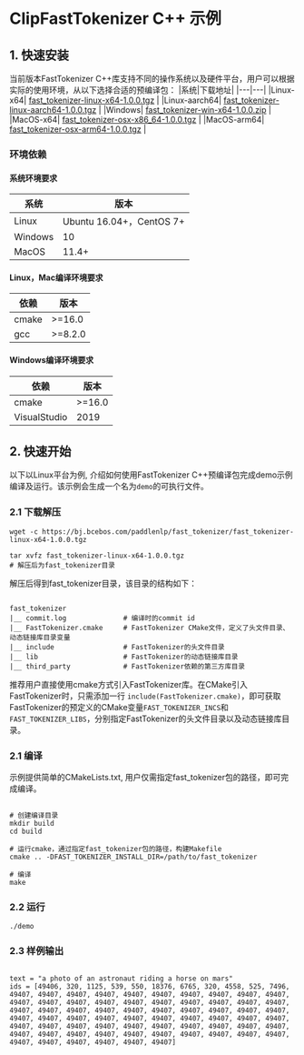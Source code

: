 # ClipFastTokenizer C++ 示例

## 1. 快速安装

当前版本FastTokenizer C++库支持不同的操作系统以及硬件平台，用户可以根据实际的使用环境，从以下选择合适的预编译包：
|系统|下载地址|
|---|---|
|Linux-x64| [fast_tokenizer-linux-x64-1.0.0.tgz](https://bj.bcebos.com/paddlenlp/fast_tokenizer/fast_tokenizer-linux-x64-1.0.0.tgz) |
|Linux-aarch64| [fast_tokenizer-linux-aarch64-1.0.0.tgz](https://bj.bcebos.com/paddlenlp/fast_tokenizer/fast_tokenizer-linux-aarch64-1.0.0.tgz) |
|Windows| [fast_tokenizer-win-x64-1.0.0.zip](https://bj.bcebos.com/paddlenlp/fast_tokenizer/fast_tokenizer-win-x64-1.0.0.zip) |
|MacOS-x64| [fast_tokenizer-osx-x86_64-1.0.0.tgz](https://bj.bcebos.com/paddlenlp/fast_tokenizer/fast_tokenizer-osx-x86_64-1.0.0.tgz) |
|MacOS-arm64| [fast_tokenizer-osx-arm64-1.0.0.tgz](https://bj.bcebos.com/paddlenlp/fast_tokenizer/fast_tokenizer-osx-arm64-1.0.0.tgz) |

### 环境依赖

#### 系统环境要求
|系统|版本|
|---|---|
|Linux|Ubuntu 16.04+，CentOS 7+|
|Windows|10|
|MacOS| 11.4+|


#### Linux，Mac编译环境要求
|依赖|版本|
|---|---|
|cmake|>=16.0|
|gcc|>=8.2.0|

#### Windows编译环境要求
|依赖|版本|
|---|---|
|cmake|>=16.0|
|VisualStudio|2019|

## 2. 快速开始

以下以Linux平台为例, 介绍如何使用FastTokenizer C++预编译包完成demo示例编译及运行。该示例会生成一个名为`demo`的可执行文件。

### 2.1 下载解压

```shell
wget -c https://bj.bcebos.com/paddlenlp/fast_tokenizer/fast_tokenizer-linux-x64-1.0.0.tgz

tar xvfz fast_tokenizer-linux-x64-1.0.0.tgz
# 解压后为fast_tokenizer目录
```

解压后得到fast_tokenizer目录，该目录的结构如下：

```shell

fast_tokenizer
|__ commit.log              # 编译时的commit id
|__ FastTokenizer.cmake     # FastTokenizer CMake文件，定义了头文件目录、动态链接库目录变量
|__ include                 # FastTokenizer的头文件目录
|__ lib                     # FastTokenizer的动态链接库目录
|__ third_party             # FastTokenizer依赖的第三方库目录

```

推荐用户直接使用cmake方式引入FastTokenizer库。在CMake引入FastTokenizer时，只需添加一行 `include(FastTokenizer.cmake)`，即可获取FastTokenizer的预定义的CMake变量`FAST_TOKENIZER_INCS`和`FAST_TOKENIZER_LIBS`，分别指定FastTokenizer的头文件目录以及动态链接库目录。


### 2.1 编译

示例提供简单的CMakeLists.txt, 用户仅需指定fast_tokenizer包的路径，即可完成编译。

```shell

# 创建编译目录
mkdir build
cd build

# 运行cmake，通过指定fast_tokenizer包的路径，构建Makefile
cmake .. -DFAST_TOKENIZER_INSTALL_DIR=/path/to/fast_tokenizer

# 编译
make

```

### 2.2 运行

```shell
./demo
```


### 2.3 样例输出

```shell

text = "a photo of an astronaut riding a horse on mars"
ids = [49406, 320, 1125, 539, 550, 18376, 6765, 320, 4558, 525, 7496, 49407, 49407, 49407, 49407, 49407, 49407, 49407, 49407, 49407, 49407, 49407, 49407, 49407, 49407, 49407, 49407, 49407, 49407, 49407, 49407, 49407, 49407, 49407, 49407, 49407, 49407, 49407, 49407, 49407, 49407, 49407, 49407, 49407, 49407, 49407, 49407, 49407, 49407, 49407, 49407, 49407, 49407, 49407, 49407, 49407, 49407, 49407, 49407, 49407, 49407, 49407, 49407, 49407, 49407, 49407, 49407, 49407, 49407, 49407, 49407, 49407, 49407, 49407, 49407, 49407, 49407]

```
